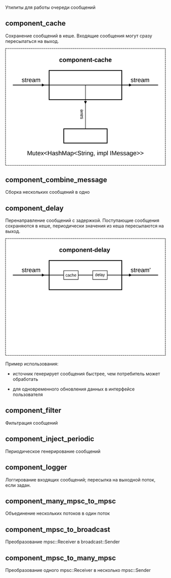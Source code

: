Утилиты для работы очереди сообщений

## component_cache

Сохранение сообщений в кеше. Входящие сообщения могут сразу пересылаться на выход.

![](../doc/component-cache.svg)

## component_combine_message

Сборка нескольких сообщений в одно

## component_delay

Перенаправление сообщений с задержкой. Поступающие сообщения сохраняются в кеше, периодически значения из кеша пересылаются на выход.

![](../doc/component-delay.svg)

Пример использования:

- источник генерирует сообщения быстрее, чем потребитель может обработать

- для одновременного обновления данных в интерфейсе пользователя

## component_filter

Фильтрация сообщений

## component_inject_periodic

Периодическое генерирование сообщений

## component_logger

Логгирование входящих сообщений; пересылка на выходной поток, если задан.

## component_many_mpsc_to_mpsc

Объединение нескольких потоков в один поток

## component_mpsc_to_broadcast

Преобразование mpsc::Receiver в broadcast::Sender

## component_mpsc_to_many_mpsc

Преобразование одного mpsc::Receiver в несколько mpsc::Sender

